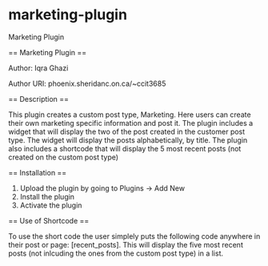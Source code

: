 # marketing-plugin
Marketing Plugin

== Marketing Plugin ==

Author: Iqra Ghazi

Author URI: phoenix.sheridanc.on.ca/~ccit3685

== Description ==

This plugin creates a custom post type, Marketing.  Here users can create their own marketing specific information and post it.
The plugin includes a widget that will display the two of the post created in the customer post type.  The widget will display the posts alphabetically, by title.
The plugin also includes a shortcode that will display the 5 most recent posts (not created on the custom post type)

== Installation ==

1. Upload the plugin by going to Plugins -> Add New
2. Install the plugin
2. Activate the plugin

== Use of Shortcode ==

To use the short code the user simplely puts the following code anywhere in their post or page: [recent_posts].  This will display the five most recent posts (not inlcuding the ones from the custom post type) in a list.
